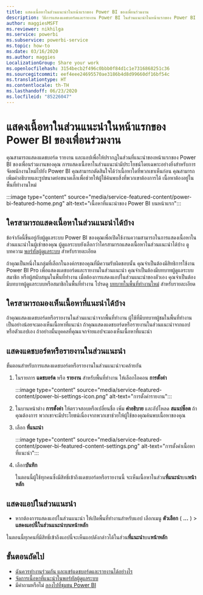 ```yaml
---
title: แสดงเนื้อหาในส่วนแนะนำในหน้าแรกของ Power BI ของเพื่อนร่วมงาน
description: วิธีการแสดงแดชบอร์ดและรายงาน Power BI ในส่วนแนะนำในหน้าแรกของ Power BI สำหรับเพื่อนร่วมงานในองค์กรของคุณ
author: maggiesMSFT
ms.reviewer: nikhilga
ms.service: powerbi
ms.subservice: powerbi-service
ms.topic: how-to
ms.date: 03/16/2020
ms.author: maggies
LocalizationGroup: Share your work
ms.openlocfilehash: 3154becb2f496c0bbb0f84d1c1e7316868251c36
ms.sourcegitcommit: eef4eee24695570ae3186b4d8d99660df16bf54c
ms.translationtype: HT
ms.contentlocale: th-TH
ms.lasthandoff: 06/23/2020
ms.locfileid: "85226047"
---
```

# <a name="feature-content-on-colleagues-power-bi-home-page"></a>แสดงเนื้อหาในส่วนแนะนำในหน้าแรกของ Power BI ของเพื่อนร่วมงาน

คุณสามารถแสดงแดชบอร์ด รายงาน และแอปเพื่อให้ปรากฏในส่วนที่แนะนำของหน้าแรกของ Power BI ของเพื่อนร่วมงานของคุณ การแสดงเนื้อหาในส่วนแนะนำมีประโยชน์โดยเฉพาะอย่างยิ่งสำหรับการจัดพนักงานใหม่ไปยัง Power BI คุณสามารถตัดสินใจได้ว่าเนื้อหาใดที่พวกเขาเห็นก่อน คุณสามารถเพิ่มคำอธิบายและรูปขนาดย่อขนาดเล็กเพื่อช่วยให้ผู้ใช้ค้นพบสิ่งที่พวกเขาต้องการได้ เนื้อหาต้องอยู่ในพื้นที่ทำงานใหม่

:::image type="content" source="media/service-featured-content/power-bi-featured-home.png" alt-text="เนื้อหาที่แนะนำของ Power BI บนหน้าแรก":::

## <a name="who-can-feature-content"></a>ใครสามารถแสดงเนื้อหาในส่วนแนะนำได้บ้าง

ข้อจำกัดนี้ขึ้นอยู่กับผู้ดูแลระบบ Power BI ของคุณเพื่อเปิดใช้งานความสามารถในการแสดงเนื้อหาในส่วนแนะนำในผู้เช่าของคุณ ผู้ดูแลระบบยังเลือกว่าใครสามารถแสดงเนื้อหาในส่วนแนะนำได้บ้าง ดูบทความ [พอร์ทัลผู้ดูแลระบบ](../admin/service-admin-portal.md#featured-content) สำหรับรายละเอียด

ถ้าคุณเป็นหนึ่งในกลุ่มที่เลือกในองค์กรของคุณที่มีความรับผิดชอบนั้น คุณจำเป็นต้องมีสิทธิการใช้งาน Power BI Pro เพื่อแสดงแดชบอร์ดและรายงานในส่วนแนะนำ คุณจำเป็นต้องมีบทบาทผู้ดูแลระบบ สมาชิก หรือผู้สนับสนุนในพื้นที่ทำงาน เมื่อต้องการแสดงแอปในส่วนแนะนำของตัวเอง คุณจำเป็นต้องมีบทบาทผู้ดูแลระบบหรือสมาชิกในพื้นที่ทำงาน โปรดดู [บทบาทในพื้นที่ทำงานใหม่](service-new-workspaces.md#roles-in-the-new-workspaces) สำหรับรายละเอียด

## <a name="who-sees-featured-content"></a>ใครสามารถมองเห็นเนื้อหาที่แนะนำได้บ้าง

ถ้าคุณแสดงแดชบอร์ดหรือรายงานในส่วนแนะนำจากพื้นที่ทำงาน ผู้ใช้ที่มีบทบาทผู้ชมในพื้นที่ทำงานเป็นอย่างน้อยจะมองเห็นเนื้อหาที่แนะนำ ถ้าคุณแสดงแดชบอร์ดหรือรายงานในส่วนแนะนำจากแอป หรือตัวแอปเอง ถ้าอย่างนั้นบุคคลที่คุณแจกจ่ายแอปจะมองเห็นเนื้อหาที่แนะนำ

## <a name="feature-a-dashboard-or-report"></a>แสดงแดชบอร์ดหรือรายงานในส่วนแนะนำ

ขั้นตอนสำหรับการแสดงแดชบอร์ดหรือรายงานในส่วนแนะนำจะคล้ายกัน

1. ในรายการ **แดชบอร์ด** หรือ **รายงาน** สำหรับพื้นที่ทำงาน ให้เลือกไอคอน **การตั้งค่า**

    :::image type="content" source="media/service-featured-content/power-bi-settings-icon.png" alt-text="การตั้งค่ารายงาน":::

2. ในบานหน้าต่าง **การตั้งค่า** ให้ตรวจสอบหรือเปลี่ยนชื่อ เพิ่ม **คำอธิบาย** และอัปโหลด **สแนปช็อต** ถ้าคุณต้องการ พวกเขาจะมีประโยชน์เนื่องจากพวกเขาช่วยให้ผู้ใช้ของคุณค้นพบเนื้อหาของคุณ

3. เลือก **ที่แนะนำ**

    :::image type="content" source="media/service-featured-content/power-bi-featured-content-settings.png" alt-text="การตั้งค่าเนื้อหาที่แนะนำ":::

4. เลือก**บันทึก**

    ในตอนนี้ผู้ใช้ทุกคนซึ่งมีสิทธิ์เข้าถึงแดชบอร์ดหรือรายงานนี้ จะเห็นเนื้อหาในส่วน**ที่แนะนำ**บน**หน้าหลัก**

## <a name="feature-an-app"></a>แสดงแอปในส่วนแนะนำ

- หากต้องการแสดงแอปในส่วนแนะนำ ให้เปิดพื้นที่ทำงานสำหรับแอป เลือกเมนู **ตัวเลือก** ( **...** ) > **แสดงแอปนี้ในส่วนแนะนำบนหน้าหลัก**

ในตอนนี้ทุกคนที่มีสิทธิ์เข้าถึงแอปนี้จะเห็นแอปดังกล่าวได้ในส่วน**ที่แนะนำ**บน**หน้าหลัก**

## <a name="next-steps"></a>ขั้นตอนถัดไป

* [ฉันควรทำงานร่วมกัน และแชร์แดชบอร์ดและรายงานได้อย่างไร](../collaborate-share/service-how-to-collaborate-distribute-dashboards-reports.md)
* [จัดการเนื้อหาที่แนะนำในพอร์ทัลผู้ดูแลระบบ](../admin/service-admin-portal.md#manage-featured-content)
* มีคำถามหรือไม่ [ลองไปที่ชุมชน Power BI](https://community.powerbi.com/)
